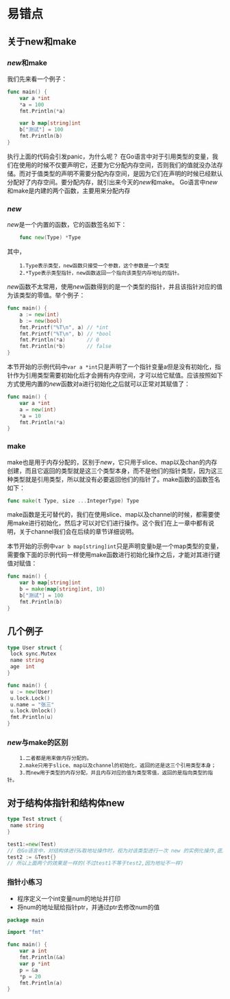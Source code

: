 # 易错点

## 关于new和make

### *new*和make

我们先来看一个例子：

```go
func main() {
    var a *int
    *a = 100
    fmt.Println(*a)

    var b map[string]int
    b["测试"] = 100
    fmt.Println(b)
}
```

执行上面的代码会引发panic，为什么呢？ 在Go语言中对于引用类型的变量，我们在使用的时候不仅要声明它，还要为它分配内存空间，否则我们的值就没办法存储。而对于值类型的声明不需要分配内存空间，是因为它们在声明的时候已经默认分配好了内存空间。要分配内存，就引出来今天的*new*和make。 Go语言中*new*和make是内建的两个函数，主要用来分配内存

### *new*

*new*是一个内置的函数，它的函数签名如下：

```go
    func new(Type) *Type
```

其中，

```text
    1.Type表示类型，new函数只接受一个参数，这个参数是一个类型
    2.*Type表示类型指针，new函数返回一个指向该类型内存地址的指针。
```

*new*函数不太常用，使用*new*函数得到的是一个类型的指针，并且该指针对应的值为该类型的零值。举个例子：

```go
func main() {
    a := new(int)
    b := new(bool)
    fmt.Printf("%T\n", a) // *int
    fmt.Printf("%T\n", b) // *bool
    fmt.Println(*a)       // 0
    fmt.Println(*b)       // false
}    
```

本节开始的示例代码中`var a *int`只是声明了一个指针变量a但是没有初始化，指针作为引用类型需要初始化后才会拥有内存空间，才可以给它赋值。应该按照如下方式使用内置的*new*函数对a进行初始化之后就可以正常对其赋值了：

```go
func main() {
    var a *int
    a = new(int)
    *a = 10
    fmt.Println(*a)
}
```

### make

make也是用于内存分配的，区别于*new*，它只用于slice、map以及chan的内存创建，而且它返回的类型就是这三个类型本身，而不是他们的指针类型，因为这三种类型就是引用类型，所以就没有必要返回他们的指针了。make函数的函数签名如下：

```go
func make(t Type, size ...IntegerType) Type
```

make函数是无可替代的，我们在使用slice、map以及channel的时候，都需要使用make进行初始化，然后才可以对它们进行操作。这个我们在上一章中都有说明，关于channel我们会在后续的章节详细说明。

本节开始的示例中`var b map[string]int`只是声明变量b是一个map类型的变量，需要像下面的示例代码一样使用make函数进行初始化操作之后，才能对其进行键值对赋值：

```go
func main() {
    var b map[string]int
    b = make(map[string]int, 10)
    b["测试"] = 100
    fmt.Println(b)
}
```

## 几个例子

```go
type User struct {
 lock sync.Mutex
 name string
 age  int
}

func main() {
 u := new(User)
 u.lock.Lock()
 u.name = "张三"
 u.lock.Unlock()
 fmt.Println(u)
}
```

### *new*与make的区别

```text
    1.二者都是用来做内存分配的。
    2.make只用于slice、map以及channel的初始化，返回的还是这三个引用类型本身；
    3.而new用于类型的内存分配，并且内存对应的值为类型零值，返回的是指向类型的指针。
```

## 对于结构体指针和结构体new

```go
type Test struct {
 name string
} 

test1:=new(Test)
// 在Go语言中，对结构体进行&取地址操作时，视为对该类型进行一次 new 的实例化操作,底层仍会调用new函数，此时返回的test也是指针
test2 := &Test{}
// 所以上面两个的效果是一样的(不过test1不等于test2,因为地址不一样)
```

### 指针小练习

- 程序定义一个int变量num的地址并打印
- 将num的地址赋给指针ptr，并通过ptr去修改num的值

```go
package main

import "fmt"

func main() {
    var a int
    fmt.Println(&a)
    var p *int
    p = &a
    *p = 20
    fmt.Println(a)
}
```
